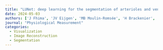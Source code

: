 ```yaml
---
title: "LUNet: deep learning for the segmentation of arterioles and venules in high resolution fundus images"
date: 2024-05-03
authors: ['J Fhima', 'JV Eijgen', 'MB Moulin-Romsée', 'H Brackenier', 'H Kulenovic', 'V Debeuf', 'M Vangilbergen', 'M Freiman', 'I Stalmans', 'JA Behar']
journal: "Physiological Measurement"
categories: 
  - Visualization
  - Image Reconstruction
  - Segmentation
---
```

    